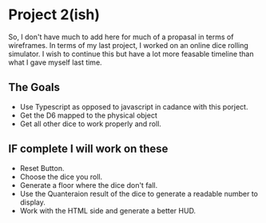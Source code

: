 # Project 2(ish)

So, I don't have much to add here for much of a propasal in terms of wireframes.  In terms of my last project, I worked on an online dice rolling simulator.  I wish to continue this but have a lot more feasable timeline than what I gave myself last time. 

## The Goals

* Use Typescript as opposed to javascript in cadance with this porject.
* Get the D6 mapped to the physical object
* Get all other dice to work properly and roll.

## IF complete I will work on these

* Reset Button.
* Choose the dice you roll.
* Generate a floor where the dice don't fall.
* Use the Quanteraion result of the dice to generate a readable number to display.
* Work with the HTML side and generate a better HUD.
